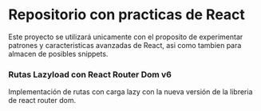 # Repositorio con practicas de React

Este proyecto se utilizará unicamente con el proposito de experimentar patrones y caracteristicas avanzadas de React, asi como tambien para almacen de posibles snippets.

### Rutas Lazyload con React Router Dom v6

Implementación de rutas con carga lazy con la nueva versión de la libreria de react router dom.
